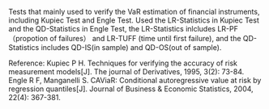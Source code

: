 Tests that mainly used to verify the VaR estimation of financial instruments, including Kupiec Test and Engle Test. Used the LR-Statistics in Kupiec Test and the QD-Statistics in Engle Test,
the LR-Statistics inlcludes LR-PF（propotion of failures） and LR-TUFF (time until first failure), and the QD-Statistics includes QD-IS(in sample) and QD-OS(out of sample).

Reference:
Kupiec P H. Techniques for verifying the accuracy of risk measurement models[J]. The journal of Derivatives, 1995, 3(2): 73-84.
Engle R F, Manganelli S. CAViaR: Conditional autoregressive value at risk by regression quantiles[J]. Journal of Business & Economic Statistics, 2004, 22(4): 367-381.
